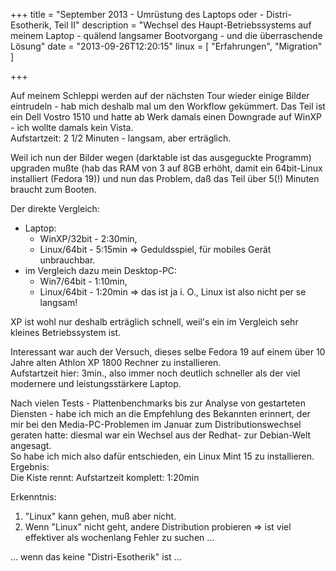 +++
title       = "September 2013 - Umrüstung des Laptops oder - Distri-Esotherik, Teil II"
description = "Wechsel des Haupt-Betriebssystems auf meinem Laptop - quälend langsamer Bootvorgang - und die überraschende Lösung"
date        = "2013-09-26T12:20:15"
linux       = [ "Erfahrungen", "Migration" ]

+++

Auf meinem Schleppi werden auf der nächsten Tour wieder einige Bilder eintrudeln - hab mich deshalb mal um den Workflow gekümmert. Das Teil ist ein Dell Vostro 1510 und hatte ab Werk damals einen Downgrade auf WinXP - ich wollte damals kein Vista.    
Aufstartzeit: 2 1/2 Minuten - langsam, aber erträglich.

Weil ich nun der Bilder wegen (darktable ist das ausgeguckte Programm) upgraden mußte (hab das RAM von 3 auf 8GB erhöht, damit ein 64bit-Linux installiert (Fedora 19)) und nun das Problem, daß das Teil über 5(!) Minuten braucht zum Booten.

Der direkte Vergleich:
<!--more-->
-    Laptop:
     -   WinXP/32bit - 2:30min,
     -   Linux/64bit - 5:15min => Geduldsspiel, für mobiles Gerät unbrauchbar.
-    im Vergleich dazu mein Desktop-PC:
     -   Win7/64bit - 1:10min,
     -   Linux/64bit - 1:20min => das ist ja i. O., Linux ist also nicht per se langsam!

XP ist wohl nur deshalb erträglich schnell, weil's ein im Vergleich sehr kleines Betriebssystem ist.

Interessant war auch der Versuch, dieses selbe Fedora 19 auf einem über 10 Jahre alten Athlon XP 1800 Rechner zu installieren.    
Aufstartzeit hier: 3min., also immer noch deutlich schneller als der viel modernere und leistungsstärkere Laptop.

Nach vielen Tests - Plattenbenchmarks bis zur Analyse von gestarteten Diensten - habe ich mich an die Empfehlung des Bekannten erinnert, der mir bei den Media-PC-Problemen im Januar zum Distributionswechsel geraten hatte: diesmal war ein Wechsel aus der Redhat- zur Debian-Welt angesagt.    
So habe ich mich also dafür entschieden, ein Linux Mint 15 zu installieren. Ergebnis:    
Die Kiste rennt: Aufstartzeit komplett: 1:20min

Erkenntnis:

1.    "Linux" kann gehen, muß aber nicht.
2.    Wenn "Linux" nicht geht, andere Distribution probieren => ist viel effektiver als wochenlang Fehler zu suchen ...

... wenn das keine "Distri-Esotherik" ist ...